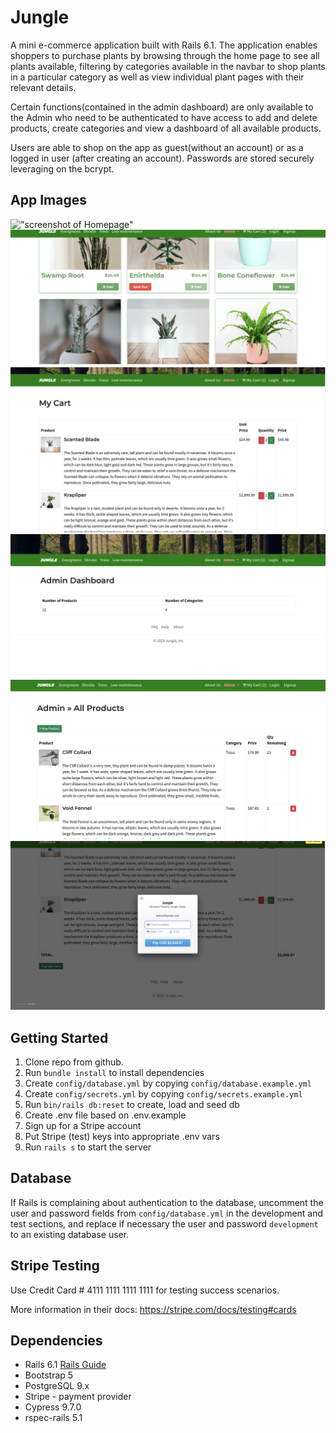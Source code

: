 # Jungle

A mini e-commerce application built with Rails 6.1. The application enables shoppers to purchase plants by browsing through the home page to see all plants available, filtering by categories available in the navbar to shop plants in a particular category as well as view individual plant pages with their relevant details.

Certain functions(contained in the admin dashboard) are only available to the Admin who need to be authenticated to have access to add and delete products, create categories and view a dashboard of all available products.

Users are able to shop on the app as guest(without an account) or as a logged in user (after creating an account). Passwords are stored securely leveraging on the bcrypt.

## App Images

!["screenshot of Homepage"](https://github.com/oashitta/jungle-rails/blob/master/docs/Homepage.png?raw=true)
!["screenshot of Homepage product display"](https://github.com/oashitta/jungle-rails/blob/master/docs/Home_page_product_layout.png?raw=true)
!["screenshot of My cart"](https://github.com/oashitta/jungle-rails/blob/master/docs/My_cart.png?raw=true)
!["screenshot of Admin dashboard"](https://github.com/oashitta/jungle-rails/blob/master/docs/Admin_dashboard.png?raw=true)
!["screenshot of Admin- add and view all products"](https://github.com/oashitta/jungle-rails/blob/master/docs/Admin_add_and_view_all_products.png?raw=true)
!["screenshot of Payment Modal"](https://github.com/oashitta/jungle-rails/blob/master/docs/Payment_page.png?raw=true)

## Getting Started

1. Clone repo from github.
2. Run `bundle install` to install dependencies
3. Create `config/database.yml` by copying `config/database.example.yml`
4. Create `config/secrets.yml` by copying `config/secrets.example.yml`
5. Run `bin/rails db:reset` to create, load and seed db
6. Create .env file based on .env.example
7. Sign up for a Stripe account
8. Put Stripe (test) keys into appropriate .env vars
9. Run `rails s` to start the server

## Database

If Rails is complaining about authentication to the database, uncomment the user and password fields from `config/database.yml` in the development and test sections, and replace if necessary the user and password `development` to an existing database user.

## Stripe Testing

Use Credit Card # 4111 1111 1111 1111 for testing success scenarios.

More information in their docs: <https://stripe.com/docs/testing#cards>

## Dependencies

- Rails 6.1 [Rails Guide](http://guides.rubyonrails.org/v6.1/)
- Bootstrap 5
- PostgreSQL 9.x
- Stripe - payment provider
- Cypress 9.7.0
- rspec-rails 5.1
